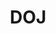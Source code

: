 ---
name: Alex Piquero*
department: Department of Justice
sub-department: Bureau of Justice Statistics^
title: DOJ
---